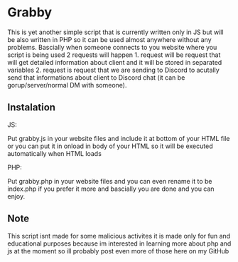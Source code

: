# Grabby

This is yet another simple script that is currently written only in JS but will be also written in PHP so it can be used almost anywhere without any problems. Bascially when someone connects to you website where you script is being used 2 requests will happen 1. request will be request that will get detailed information about client and it will be stored in separated variables 2. request is request that we are sending to Discord to acutally send that informations about client to Discord chat (it can be gorup/server/normal DM with someone).

## Instalation

JS:

Put grabby.js in your website files and include it at bottom of your HTML file or you can put it in onload in body of your HTML so it will be executed automatically when HTML loads

PHP: 

Put grabby.php in your website files and you can even rename it to be index.php if you prefer it more and bascially you are done and you can enjoy.

## Note 

This script isnt made for some malicious activites it is made only for fun and educational purposes because im interested in learning more about php and js at the moment so ill probably post even more of those here on my GitHub
